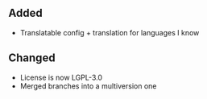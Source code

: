 ## Added
- Translatable config + translation for languages I know

## Changed
- License is now LGPL-3.0
- Merged branches into a multiversion one
